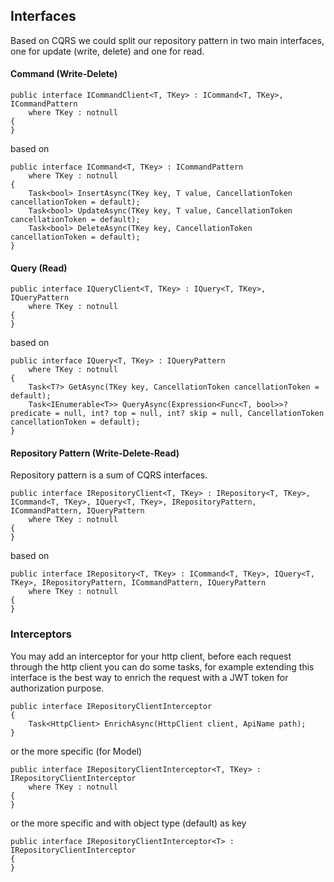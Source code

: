 ﻿## Interfaces
Based on CQRS we could split our repository pattern in two main interfaces, one for update (write, delete) and one for read.

#### Command (Write-Delete)
    public interface ICommandClient<T, TKey> : ICommand<T, TKey>, ICommandPattern
        where TKey : notnull
    {
    }

based on

    public interface ICommand<T, TKey> : ICommandPattern
        where TKey : notnull
    {
        Task<bool> InsertAsync(TKey key, T value, CancellationToken cancellationToken = default);
        Task<bool> UpdateAsync(TKey key, T value, CancellationToken cancellationToken = default);
        Task<bool> DeleteAsync(TKey key, CancellationToken cancellationToken = default);
    }

#### Query (Read)
    public interface IQueryClient<T, TKey> : IQuery<T, TKey>, IQueryPattern
        where TKey : notnull
    {
    }

based on

    public interface IQuery<T, TKey> : IQueryPattern
        where TKey : notnull
    {
        Task<T?> GetAsync(TKey key, CancellationToken cancellationToken = default);
        Task<IEnumerable<T>> QueryAsync(Expression<Func<T, bool>>? predicate = null, int? top = null, int? skip = null, CancellationToken cancellationToken = default);
    }

#### Repository Pattern (Write-Delete-Read)
Repository pattern is a sum of CQRS interfaces.
    
    public interface IRepositoryClient<T, TKey> : IRepository<T, TKey>, ICommand<T, TKey>, IQuery<T, TKey>, IRepositoryPattern, ICommandPattern, IQueryPattern
        where TKey : notnull
    {
    }
    
based on
    
    public interface IRepository<T, TKey> : ICommand<T, TKey>, IQuery<T, TKey>, IRepositoryPattern, ICommandPattern, IQueryPattern
        where TKey : notnull
    {
    }

### Interceptors
You may add an interceptor for your http client, before each request through the http client you can do some tasks, for example extending this interface is the best way to enrich the request with a JWT token for authorization purpose.

    public interface IRepositoryClientInterceptor
    {
        Task<HttpClient> EnrichAsync(HttpClient client, ApiName path);
    }

or the more specific (for Model)
    
    public interface IRepositoryClientInterceptor<T, TKey> : IRepositoryClientInterceptor
        where TKey : notnull
    {
    }

or the more specific and with object type (default) as key
    
    public interface IRepositoryClientInterceptor<T> : IRepositoryClientInterceptor
    {
    }